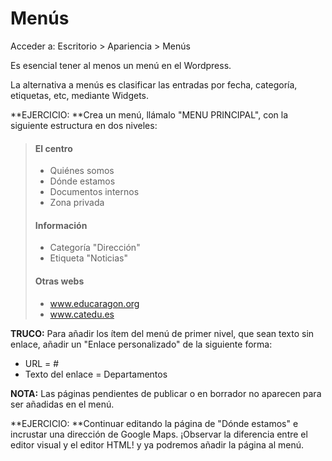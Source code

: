 # Menús

Acceder a: Escritorio &gt; Apariencia &gt; Menús

Es esencial tener al menos un menú en el Wordpress.

La alternativa a menús es clasificar las entradas por fecha, categoría, etiquetas, etc, mediante Widgets.

**EJERCICIO: **Crea un menú, llámalo "MENU PRINCIPAL", con la siguiente estructura en dos niveles:

> #### El centro
>
> * Quiénes somos
> * Dónde estamos
> * Documentos internos
> * Zona privada
>
> #### Información
>
> * Categoría "Dirección"
> * Etiqueta "Noticias"
>
> #### Otras webs
>
> * www.educaragon.org
> * www.catedu.es

**TRUCO:** Para añadir los ítem del menú de primer nivel, que sean texto sin enlace, añadir un "Enlace personalizado" de la siguiente forma:

* URL = \#
* Texto del enlace = Departamentos

**NOTA:** Las páginas pendientes de publicar o en borrador no aparecen para ser añadidas en el menú.

**EJERCICIO: **Continuar editando la página de "Dónde estamos" e incrustar una dirección de Google Maps.  ¡Observar la diferencia entre el editor visual y el editor HTML! y ya podremos añadir la página al menú.

